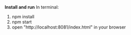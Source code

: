 **Install and run**
In terminal:
1.  npm install
2.  npm start
3.  open "http://localhost:8081/index.html" in your browser
